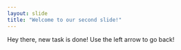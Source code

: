 ```yaml
---
layout: slide
title: "Welcome to our second slide!"
---
```

Hey there, new task is done!
Use the left arrow to go back!